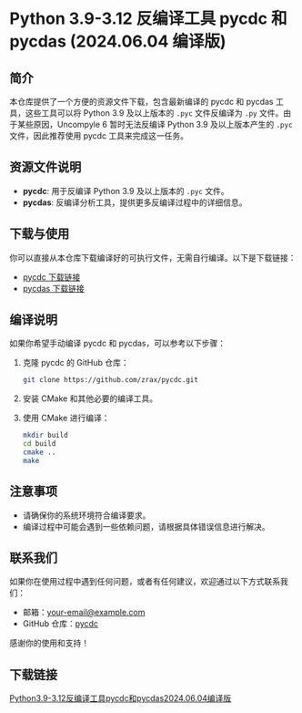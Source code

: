 # Python 3.9-3.12 反编译工具 pycdc 和 pycdas (2024.06.04 编译版)

## 简介
本仓库提供了一个方便的资源文件下载，包含最新编译的 pycdc 和 pycdas 工具，这些工具可以将 Python 3.9 及以上版本的 `.pyc` 文件反编译为 `.py` 文件。由于某些原因，Uncompyle 6 暂时无法反编译 Python 3.9 及以上版本产生的 `.pyc` 文件，因此推荐使用 pycdc 工具来完成这一任务。

## 资源文件说明
- **pycdc**: 用于反编译 Python 3.9 及以上版本的 `.pyc` 文件。
- **pycdas**: 反编译分析工具，提供更多反编译过程中的详细信息。

## 下载与使用
你可以直接从本仓库下载编译好的可执行文件，无需自行编译。以下是下载链接：

- [pycdc 下载链接](链接地址)
- [pycdas 下载链接](链接地址)

## 编译说明
如果你希望手动编译 pycdc 和 pycdas，可以参考以下步骤：

1. 克隆 pycdc 的 GitHub 仓库：
   ```bash
   git clone https://github.com/zrax/pycdc.git
   ```

2. 安装 CMake 和其他必要的编译工具。

3. 使用 CMake 进行编译：
   ```bash
   mkdir build
   cd build
   cmake ..
   make
   ```

## 注意事项
- 请确保你的系统环境符合编译要求。
- 编译过程中可能会遇到一些依赖问题，请根据具体错误信息进行解决。

## 联系我们
如果你在使用过程中遇到任何问题，或者有任何建议，欢迎通过以下方式联系我们：

- 邮箱：[your-email@example.com](mailto:your-email@example.com)
- GitHub 仓库：[pycdc](https://github.com/zrax/pycdc)

感谢你的使用和支持！

## 下载链接

[Python3.9-3.12反编译工具pycdc和pycdas2024.06.04编译版](https://pan.quark.cn/s/5ee1897d1463)